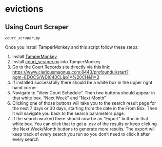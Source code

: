 # evictions

## Using Court Scraper
_`court_scraper.py`_

Once you install TamperMonkey and this script follow these steps:

1. Install [TamperMonkey](https://www.tampermonkey.net/)
1. Install [court_scraper.py](court_scraper) into TamperMonkey
1. Go to the Court Records site directly via this link: https://www.clericusmagnus.com:8443/profoundui/start?pgm=EDOCS/WDI040CL&p1=%20CH&l1=3
1. If installed successfully there should be a white box in the upper right hand corner
1. Navigate to “View Court Schedule”. Then two buttons should appear in that white box. “Next Week” and “Next Month”
1. Clicking one of those buttons will take you to the search result page for the next 7 days or 30 days, starting from the date in the From Box. Then it will navigate you back to the search parameters page.
1. If the search worked there should now be an “Export” button in that white box. You can click that to get a .csv of the results or keep clicking the Next Week/Month buttons to generate more results. The export will keep track of every search you run so you don’t need to click it after every search